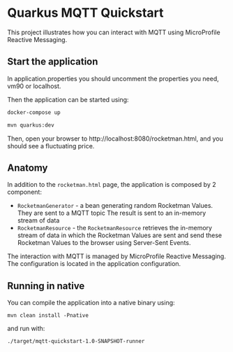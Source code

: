 Quarkus MQTT Quickstart
========================

This project illustrates how you can interact with MQTT using MicroProfile Reactive Messaging.

## Start the application

In application.properties you should uncomment the properties you need, vm90 or localhost.

Then the application can be started using: 

```bash
docker-compose up

mvn quarkus:dev
```  

Then, open your browser to http://localhost:8080/rocketman.html, and you should see a fluctuating price.

## Anatomy

In addition to the `rocketman.html` page, the application is composed by 2 component:

* `RocketmanGenerator` - a bean generating random Rocketman Values. They are sent to a MQTT topic
The result is sent to an in-memory stream of data
* `RocketmanResource`  - the `RocketmanResource` retrieves the in-memory stream of data in which the Rocketman Values are sent and send these Rocketman Values to the browser using Server-Sent Events.

The interaction with MQTT is managed by MicroProfile Reactive Messaging.
The configuration is located in the application configuration.

## Running in native

You can compile the application into a native binary using:

`mvn clean install -Pnative`

and run with:

`./target/mqtt-quickstart-1.0-SNAPSHOT-runner` 
